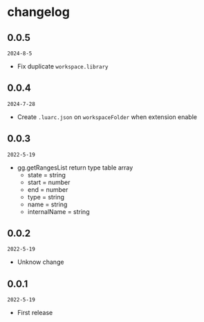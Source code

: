 # changelog

## 0.0.5

`2024-8-5`

- Fix duplicate `workspace.library`

## 0.0.4

`2024-7-28`

- Create `.luarc.json` on `workspaceFolder` when extension enable

## 0.0.3

`2022-5-19`

- gg.getRangesList return type table array
  - state = string
  - start = number
  - end = number
  - type = string
  - name = string
  - internalName = string

## 0.0.2

`2022-5-19`

- Unknow change

## 0.0.1

`2022-5-19`

- First release
